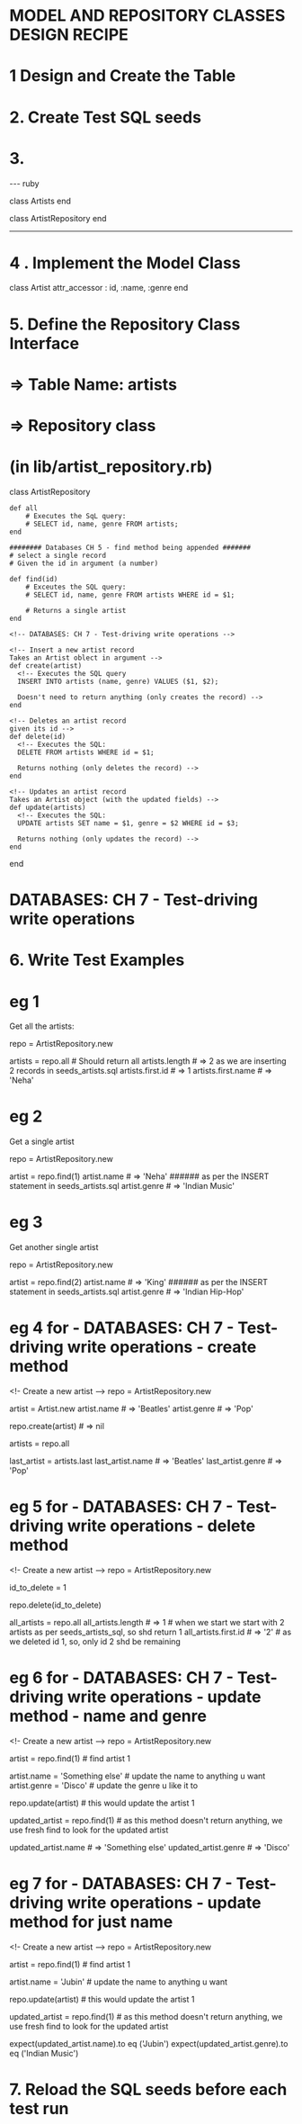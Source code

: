 # MODEL AND REPOSITORY CLASSES DESIGN RECIPE

# 1 Design and Create the Table


# 2. Create Test SQL seeds


# 3. 


--- ruby

class Artists
end

class ArtistRepository
end

----

<!-- 
➜  music_library git:(main) ✗ psql -h 127.0.0.1 music_library_test < spec/seeds_artists.sql
TRUNCATE TABLE
INSERT 0 1
INSERT 0 1 
-->


# 4 . Implement the Model Class

class Artist
    attr_accessor : id, :name, :genre
end

# 5. Define the Repository Class Interface

# => Table Name: artists

# => Repository class
# (in lib/artist_repository.rb)

class ArtistRepository

    def all
        # Executes the SqL query:
        # SELECT id, name, genre FROM artists;
    end

    ######## Databases CH 5 - find method being appended #######
    # select a single record
    # Given the id in argument (a number)

    def find(id)
        # Exceutes the SQL query:
        # SELECT id, name, genre FROM artists WHERE id = $1;

        # Returns a single artist
    end

    <!-- DATABASES: CH 7 - Test-driving write operations -->

    <!-- Insert a new artist record
    Takes an Artist oblect in argument -->
    def create(artist)
      <!-- Executes the SQL query
      INSERT INTO artists (name, genre) VALUES ($1, $2);
      
      Doesn't need to return anything (only creates the record) -->
    end

    <!-- Deletes an artist record
    given its id -->
    def delete(id)
      <!-- Executes the SQL:
      DELETE FROM artists WHERE id = $1;
      
      Returns nothing (only deletes the record) -->
    end

    <!-- Updates an artist record
    Takes an Artist object (with the updated fields) -->
    def update(artists)
      <!-- Executes the SQL:
      UPDATE artists SET name = $1, genre = $2 WHERE id = $3;
      
      Returns nothing (only updates the record) -->
    end

end

# DATABASES: CH 7 - Test-driving write operations
<!-- Work in the project directory music_library you've worked on before.

Test-drive the method .create on the class AlbumRepository from the previous project music_library. 

repository = AlbumRepository.new

album = Album.new
album.title = 'Trompe le Monde'
album.release_year = 1991
album.artist_id = 1

repository.create(album)

all_albums = repository.all

# The all_albums array should contain the new Album object
-->

# 6. Write Test Examples

# eg 1
Get all  the artists:

repo = ArtistRepository.new

artists = repo.all # Should return all
artists.length # => 2 as we are inserting 2 records in seeds_artists.sql
artists.first.id # => 1
artists.first.name # => 'Neha' 

# eg 2
Get a single artist

repo = ArtistRepository.new

artist = repo.find(1)
artist.name # => 'Neha' ###### as per the INSERT statement in seeds_artists.sql
artist.genre # => 'Indian Music'

# eg 3
Get another single artist

repo = ArtistRepository.new

artist = repo.find(2)
artist.name # => 'King' ###### as per the INSERT statement in seeds_artists.sql
artist.genre # => 'Indian Hip-Hop'

# eg 4 for - DATABASES: CH 7 - Test-driving write operations - create method
<!- Create a new artist -->
repo = ArtistRepository.new

artist = Artist.new
artist.name # => 'Beatles'
artist.genre # => 'Pop'

repo.create(artist) # => nil

artists = repo.all

last_artist = artists.last
last_artist.name # => 'Beatles'
last_artist.genre # => 'Pop'

# eg 5 for - DATABASES: CH 7 - Test-driving write operations - delete method
<!- Create a new artist -->
repo = ArtistRepository.new

id_to_delete = 1

repo.delete(id_to_delete)

all_artists = repo.all
all_artists.length # => 1 # when we start we start with 2 artists as per seeds_artists_sql, so shd return 1
all_artists.first.id # => '2' # as we deleted id 1, so, only id 2 shd be remaining

# eg 6 for - DATABASES: CH 7 - Test-driving write operations - update method - name and genre
<!- Create a new artist -->
repo = ArtistRepository.new

artist = repo.find(1) #  find artist 1

artist.name = 'Something else' # update the name to anything u want
artist.genre = 'Disco' # update the genre u like it to

repo.update(artist) # this would update the artist 1

updated_artist = repo.find(1) # as this method doesn't return anything, we use fresh find to look for the updated artist

updated_artist.name  # => 'Something else'
updated_artist.genre # => 'Disco'

# eg 7 for - DATABASES: CH 7 - Test-driving write operations - update method for just name
<!- Create a new artist -->
  repo = ArtistRepository.new

  artist = repo.find(1) #  find artist 1
  
  artist.name = 'Jubin' # update the name to anything u want
  
  repo.update(artist) # this would update the artist 1
  
  updated_artist = repo.find(1) # as this method doesn't return anything, we use fresh find to look for the updated artist
  
  expect(updated_artist.name).to eq ('Jubin')
  expect(updated_artist.genre).to eq ('Indian Music')

# 7. Reload the SQL seeds before each test run




